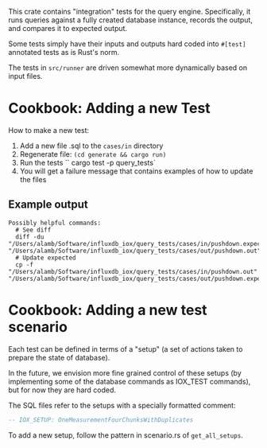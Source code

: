 This crate contains "integration" tests for the query engine. Specifically, it runs queries against
a fully created database instance, records the output, and compares it to expected output.

Some tests simply have their inputs and outputs hard coded into `#[test]` annotated tests as is
Rust's norm.

The tests in `src/runner` are driven somewhat more dynamically based on input files.

# Cookbook: Adding a new Test

How to make a new test:

1. Add a new file .sql to the `cases/in` directory
2. Regenerate file: `(cd generate && cargo run)`
2. Run the tests `` cargo test -p query_tests`
3. You will get a failure message that contains examples of how to update the files

## Example output

```
Possibly helpful commands:
  # See diff
  diff -du "/Users/alamb/Software/influxdb_iox/query_tests/cases/in/pushdown.expected" "/Users/alamb/Software/influxdb_iox/query_tests/cases/out/pushdown.out"
  # Update expected
  cp -f "/Users/alamb/Software/influxdb_iox/query_tests/cases/in/pushdown.out" "/Users/alamb/Software/influxdb_iox/query_tests/cases/out/pushdown.expected"
```

# Cookbook: Adding a new test scenario

Each test can be defined in terms of a "setup" (a set of actions taken to prepare the state of
database).

In the future, we envision more fine grained control of these setups (by implementing some of the
database commands as IOX_TEST commands), but for now they are hard coded.

The SQL files refer to the setups with a specially formatted comment:

```sql
-- IOX_SETUP: OneMeasurementFourChunksWithDuplicates
```

To add a new setup, follow the pattern in scenario.rs of `get_all_setups`.
